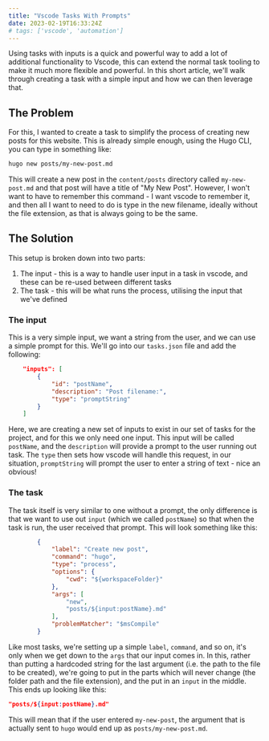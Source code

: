 ```yaml
---
title: "Vscode Tasks With Prompts"
date: 2023-02-19T16:33:24Z
# tags: ['vscode', 'automation']
---
```


Using tasks with inputs is a quick and powerful way to add a lot of additional functionality to Vscode, this can extend the normal task tooling to make it much more flexible and powerful. In this short article, we'll walk through creating a task with a simple input and how we can then leverage that.

## The Problem

For this, I wanted to create a task to simplify the process of creating new posts for this website. This is already simple enough, using the Hugo CLI, you can type in something like:

```bash
hugo new posts/my-new-post.md
```

This will create a new post in the `content/posts` directory called `my-new-post.md` and that post will have a title of "My New Post". However, I won't want to have to remember this command - I want vscode to remember it, and then all I want to need to do is type in the new filename, ideally without the file extension, as that is always going to be the same.

## The Solution

This setup is broken down into two parts:

1. The input - this is a way to handle user input in a task in vscode, and these can be re-used between different tasks
2. The task - this will be what runs the process, utilising the input that we've defined

### The input

This is a very simple input, we want a string from the user, and we can use a simple prompt for this. We'll go into our `tasks.json` file and add the following:

```json
    "inputs": [
        {
            "id": "postName",
            "description": "Post filename:",
            "type": "promptString"
        }
    ]
```

Here, we are creating a new set of inputs to exist in our set of tasks for the project, and for this we only need one input. This input will be called `postName`, and the `description` will provide a prompt to the user running out task. The `type` then sets how vscode will handle this request, in our situation, `promptString` will prompt the user to enter a string of text - nice an obvious!

### The task

The task itself is very similar to one without a prompt, the only difference is that we want to use out `input` (which we called `postName`) so that when the task is run, the user received that prompt. This will look something like this:

```json
        {
            "label": "Create new post",
            "command": "hugo",
            "type": "process",
            "options": {
                "cwd": "${workspaceFolder}"
            },
            "args": [
                "new",
                "posts/${input:postName}.md"
            ],
            "problemMatcher": "$msCompile"
        }
```

Like most tasks, we're setting up a simple `label`, `command`, and so on, it's only when we get down to the `args` that our input comes in. In this, rather than putting a hardcoded string for the last argument (i.e. the path to the file to be created), we're going to put in the parts which will never change (the folder path and the file extension), and the put in an `input` in the middle. This ends up looking like this:

```json
"posts/${input:postName}.md"
```

This will mean that if the user entered `my-new-post`, the argument that is actually sent to `hugo` would end up as `posts/my-new-post.md`.
